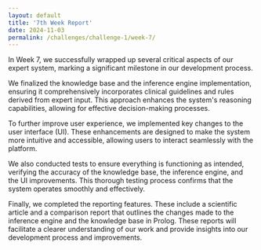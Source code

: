 ```yaml
---
layout: default
title: '7th Week Report'
date: 2024-11-03
permalink: /challenges/challenge-1/week-7/
---
```


In Week 7, we successfully wrapped up several critical aspects of our expert system, marking a significant milestone in our development process.

We finalized the knowledge base and the inference engine implementation, ensuring it comprehensively incorporates clinical guidelines and rules derived from expert input. This approach enhances the system's reasoning capabilities, allowing for effective decision-making processes.

To further improve user experience, we implemented key changes to the user interface (UI). These enhancements are designed to make the system more intuitive and accessible, allowing users to interact seamlessly with the platform.

We also conducted tests to ensure everything is functioning as intended, verifying the accuracy of the knowledge base, the inference engine, and the UI improvements. This thorough testing process confirms that the system operates smoothly and effectively.

Finally, we completed the reporting features. These include a scientific article and a comparison report that outlines the changes made to the inference engine and the knowledge base in Prolog. These reports will facilitate a clearer understanding of our work and provide insights into our development process and improvements.